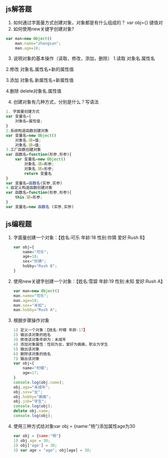 ## js解答题

1. 如何通过字面量方式创建对象，对象都是有什么组成的？
var obj={}
键值对
2. 如何使用new关键字创建对象?
```js
var man=new Object()
    man.name="zhangsan";
    man.age=18;
```

3. 说明对象的基本操作（读取，修改，添加，删除）
1.读取 对象名.属性名

2.修改 对象名.属性名=新的属性值

3.添加 对象名.新属性名=新属性值

4.删除 delete对象名.属性值

4. 创建对象有几种方式，分别是什么？写语法
```js
1. 字面量创建方式
var 变量名={
    对象名=属性值;
}
2.系统构造函数创建对象
var 变量名=new Object()
    对象名.键=值;
    对象名.键=值;
3.工厂函数创建对象
var 函数名=function(形参,形参){
    var 变量名=new Object()
        对象名.键=形参;
        对象名.键=形参;
        return 变量名
}
var 变量名=函数名(实参,实参)
4.自定义构造函数创建对象
var 函数名=function(形参,形参){
    this.键=形参;
}
var 变量名=new 函数名 (实参,实参)
```


## js编程题

1. 字面量创建一个对象：【姓名:可乐 年龄:18 性别:你猜 爱好:Rush B】

   ```js
   var obj={
       name="可乐";
       age=18;
       sex="你猜";
       hobby="Rush B";
   }
   ```

2. 使用new关键字创建一个对象：【姓名:雪碧 年龄:19 性别:未知 爱好:Rush A】

    ```js
    var man=new Object()
    man.name="可乐";
    man.age=18;
    man.sex="未知";
    man.hobby="Rush A";
    ```

3. 根据步骤操作对象

    ```js
    1) 定义一个对象：【姓名:柠檬 年龄:17】
    2) 输出该对象的姓名
    3) 修改该对象年龄为：未成年
    4) 添加对象属性：性别为女，爱好为画画，职业为学生
    5) 输出该对象
    6) 删除该对象的姓名
    7) 输出该对象
    var obj={
        name="柠檬";
        age=17;
    }
    console.log(obj.name);
    obj.age="未成年";
    obj.sex="女";
    obj.hobby="画画";
    obj.job="学生";
    console.log(obj);
    delete obj.name;
    console.log(obj);
    ```

4. 使用三种方式给对象var obj = {name:"杨"}添加属性age为30

    ```js
    var obj = {name:"杨"}
    1) obj.age = 30; 
    2) obj['age'] = 30; 
    3) var age = "age"; obj[age] = 30;
    ```